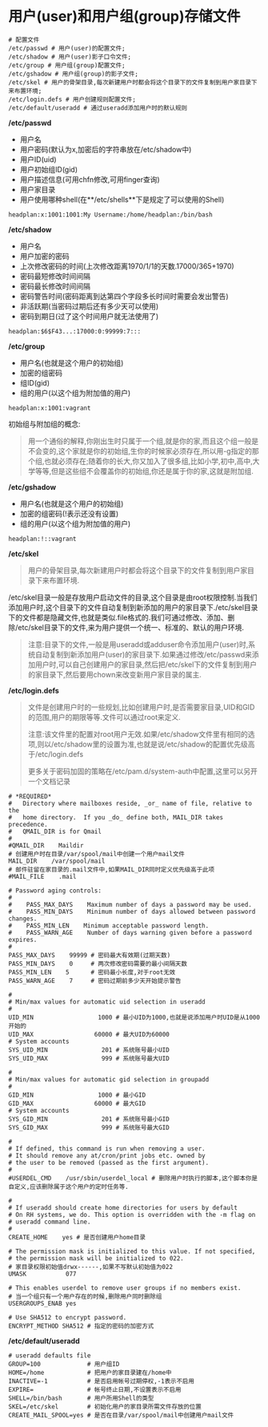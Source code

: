 # 用户\(user\)和用户组\(group\)存储文件

```
# 配置文件
/etc/passwd # 用户(user)的配置文件;
/etc/shadow # 用户(user)影子口令文件;
/etc/group # 用户组(group)配置文件;
/etc/gshadow # 用户组(group)的影子文件;
/etc/skel # 用户的骨架目录,每次新建用户时都会将这个目录下的文件复制到用户家目录下来布置环境;
/etc/login.defs # 用户创建规则配置文件;
/etc/default/useradd # 通过useradd添加用户时的默认规则
```

**/etc/passwd**

* 用户名
* 用户密码\(默认为x,加密后的字符串放在/etc/shadow中\)
* 用户ID\(uid\)
* 用户初始组ID\(gid\)
* 用户描述信息\(可用chfn修改,可用finger查询\)
* 用户家目录
* 用户使用哪种shell\(在**/etc/shells**下是规定了可以使用的Shell\)

```
headplan:x:1001:1001:My Username:/home/headplan:/bin/bash
```

**/etc/shadow**

* 用户名
* 用户加密的密码
* 上次修改密码的时间\(上次修改距离1970/1/1的天数.17000/365+1970\)
* 密码最短修改时间间隔
* 密码最长修改时间间隔
* 密码警告时间\(密码距离到达第四个字段多长时间时需要会发出警告\)
* 非活跃期\(当密码过期后还有多少天可以使用\)
* 密码到期日\(过了这个时间用户就无法使用了\)

```
headplan:$6$F43...:17000:0:99999:7:::
```

**/etc/group**

* 用户名\(也就是这个用户的初始组\)
* 加密的组密码
* 组ID\(gid\)
* 组的用户\(以这个组为附加值的用户\)

```
headplan:x:1001:vagrant
```

初始组与附加组的概念:

> 用一个通俗的解释,你刚出生时只属于一个组,就是你的家,而且这个组一般是不会变的,这个家就是你的初始组,生你的时候家必须存在,所以用-g指定的那个组,也就必须存在;随着你的长大,你又加入了很多组,比如小学,初中,高中,大学等等,但是这些组不会覆盖你的初始组,你还是属于你的家,这就是附加组.

**/etc/gshadow**

* 用户名\(也就是这个用户的初始组\)
* 加密的组密码\(!表示还没有设置\)
* 组的用户\(以这个组为附加值的用户\)

```
headplan:!::vagrant
```

**/etc/skel**

> 用户的骨架目录,每次新建用户时都会将这个目录下的文件复制到用户家目录下来布置环境.

/etc/skel目录一般是存放用户启动文件的目录,这个目录是由root权限控制.当我们添加用户时,这个目录下的文件自动复制到新添加的用户的家目录下./etc/skel目录下的文件都是隐藏文件,也就是类似.file格式的.我们可通过修改、添加、删除/etc/skel目录下的文件,来为用户提供一个统一、标准的、默认的用户环境.

> 注意:目录下的文件,一般是用useradd或adduser命令添加用户\(user\)时,系统自动复制到新添加用户\(user\)的家目录下.如果通过修改/etc/passwd来添加用户时,可以自己创建用户的家目录,然后把/etc/skel下的文件复制到用户的家目录下,然后要用chown来改变新用户家目录的属主.

**/etc/login.defs**

> 文件是创建用户时的一些规划,比如创建用户时,是否需要家目录,UID和GID的范围,用户的期限等等.文件可以通过root来定义.
>
> 注意:该文件里的配置对root用户无效.如果/etc/shadow文件里有相同的选项,则以/etc/shadow里的设置为准,也就是说/etc/shadow的配置优先级高于/etc/login.defs
>
> 更多关于密码加固的策略在/etc/pam.d/system-auth中配置,这里可以另开一个文档记录

```
# *REQUIRED*
#   Directory where mailboxes reside, _or_ name of file, relative to the
#   home directory.  If you _do_ define both, MAIL_DIR takes precedence.
#   QMAIL_DIR is for Qmail
#
#QMAIL_DIR    Maildir
# 创建用户时在目录/var/spool/mail中创建一个用户mail文件
MAIL_DIR    /var/spool/mail
# 邮件驻留在家目录的.mail文件中,如果MAIL_DIR同时定义优先级高于此项
#MAIL_FILE    .mail

# Password aging controls:
#
#    PASS_MAX_DAYS    Maximum number of days a password may be used.
#    PASS_MIN_DAYS    Minimum number of days allowed between password changes.
#    PASS_MIN_LEN    Minimum acceptable password length.
#    PASS_WARN_AGE    Number of days warning given before a password expires.
#
PASS_MAX_DAYS    99999 # 密码最大有效期(过期天数)
PASS_MIN_DAYS    0     # 两次修改密码需要的最小间隔天数
PASS_MIN_LEN    5      # 密码最小长度,对于root无效
PASS_WARN_AGE    7     # 密码过期前多少天开始提示警告

#
# Min/max values for automatic uid selection in useradd
#
UID_MIN                  1000 # 最小UID为1000,也就是说添加用户时UID是从1000开始的
UID_MAX                 60000 # 最大UID为60000
# System accounts
SYS_UID_MIN               201 # 系统账号最小UID
SYS_UID_MAX               999 # 系统账号最大UID

#
# Min/max values for automatic gid selection in groupadd
#
GID_MIN                  1000 # 最小GID
GID_MAX                 60000 # 最大GID
# System accounts
SYS_GID_MIN               201 # 系统账号最小GID
SYS_GID_MAX               999 # 系统账号最大GID

#
# If defined, this command is run when removing a user.
# It should remove any at/cron/print jobs etc. owned by
# the user to be removed (passed as the first argument).
#
#USERDEL_CMD    /usr/sbin/userdel_local # 删除用户时执行的脚本,这个脚本你是自定义,应该删除属于这个用户的定时任务等.

#
# If useradd should create home directories for users by default
# On RH systems, we do. This option is overridden with the -m flag on
# useradd command line.
#
CREATE_HOME    yes # 是否创建用户home目录

# The permission mask is initialized to this value. If not specified,
# the permission mask will be initialized to 022.
# 家目录权限初始值drwx------,如果不写默认初始值为022
UMASK           077

# This enables userdel to remove user groups if no members exist.
# 当一个组只有一个用户存在的时候,删除用户同时删除组
USERGROUPS_ENAB yes

# Use SHA512 to encrypt password.
ENCRYPT_METHOD SHA512 # 指定的密码的加密方式
```

**/etc/default/useradd**

```
# useradd defaults file
GROUP=100             # 用户组ID
HOME=/home            # 把用户的家目录建在/home中
INACTIVE=-1           # 是否启用帐号过期停权,-1表示不启用
EXPIRE=               # 帐号终止日期,不设置表示不启用
SHELL=/bin/bash       # 用户所用Shell的类型
SKEL=/etc/skel        # 初始化用户的家目录所需文件存放的位置
CREATE_MAIL_SPOOL=yes # 是否在目录/var/spool/mail中创建用户mail文件
```




